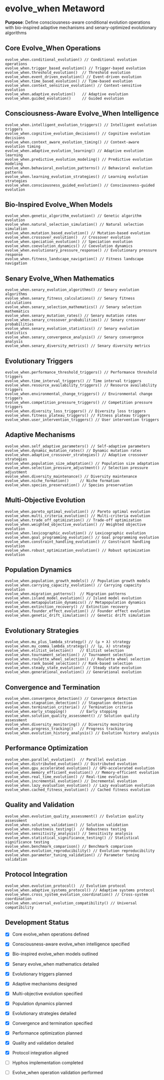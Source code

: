 # evolve_when Metaword

**Purpose**: Define consciousness-aware conditional evolution operations with bio-inspired adaptive mechanisms and senary-optimized evolutionary algorithms

## Core Evolve_When Operations

```hyphos
evolve_when.conditional_evolution() // Conditional evolution operations
evolve_when.trigger_based_evolution() // Trigger-based evolution
evolve_when.threshold_evolution()  // Threshold evolution
evolve_when.event_driven_evolution() // Event-driven evolution
evolve_when.time_based_evolution() // Time-based evolution
evolve_when.context_sensitive_evolution() // Context-sensitive evolution
evolve_when.adaptive_evolution()   // Adaptive evolution
evolve_when.guided_evolution()     // Guided evolution
```

## Consciousness-Aware Evolve_When Intelligence

```hyphos
evolve_when.intelligent_evolution_triggers() // Intelligent evolution triggers
evolve_when.cognitive_evolution_decisions() // Cognitive evolution decisions
evolve_when.context_aware_evolution_timing() // Context-aware evolution timing
evolve_when.adaptive_evolution_learning() // Adaptive evolution learning
evolve_when.predictive_evolution_modeling() // Predictive evolution modeling
evolve_when.behavioral_evolution_patterns() // Behavioral evolution patterns
evolve_when.learning_evolution_strategies() // Learning evolution strategies
evolve_when.consciousness_guided_evolution() // Consciousness-guided evolution
```

## Bio-Inspired Evolve_When Models

```hyphos
evolve_when.genetic_algorithm_evolution() // Genetic algorithm evolution
evolve_when.natural_selection_simulation() // Natural selection simulation
evolve_when.mutation_based_evolution() // Mutation-based evolution
evolve_when.crossover_evolution()  // Crossover evolution
evolve_when.speciation_evolution() // Speciation evolution
evolve_when.coevolution_dynamics() // Coevolution dynamics
evolve_when.evolutionary_pressure_response() // Evolutionary pressure response
evolve_when.fitness_landscape_navigation() // Fitness landscape navigation
```

## Senary Evolve_When Mathematics

```hyphos
evolve_when.senary_evolution_algorithms() // Senary evolution algorithms
evolve_when.senary_fitness_calculations() // Senary fitness calculations
evolve_when.senary_selection_mathematics() // Senary selection mathematics
evolve_when.senary_mutation_rates() // Senary mutation rates
evolve_when.senary_crossover_probabilities() // Senary crossover probabilities
evolve_when.senary_evolution_statistics() // Senary evolution statistics
evolve_when.senary_convergence_analysis() // Senary convergence analysis
evolve_when.senary_diversity_metrics() // Senary diversity metrics
```

## Evolutionary Triggers

```hyphos
evolve_when.performance_threshold_triggers() // Performance threshold triggers
evolve_when.time_interval_triggers() // Time interval triggers
evolve_when.resource_availability_triggers() // Resource availability triggers
evolve_when.environmental_change_triggers() // Environmental change triggers
evolve_when.competition_pressure_triggers() // Competition pressure triggers
evolve_when.diversity_loss_triggers() // Diversity loss triggers
evolve_when.fitness_plateau_triggers() // Fitness plateau triggers
evolve_when.user_intervention_triggers() // User intervention triggers
```

## Adaptive Mechanisms

```hyphos
evolve_when.self_adaptive_parameters() // Self-adaptive parameters
evolve_when.dynamic_mutation_rates() // Dynamic mutation rates
evolve_when.adaptive_crossover_strategies() // Adaptive crossover strategies
evolve_when.population_size_adaptation() // Population size adaptation
evolve_when.selection_pressure_adjustment() // Selection pressure adjustment
evolve_when.diversity_maintenance() // Diversity maintenance
evolve_when.niche_formation()     // Niche formation
evolve_when.species_preservation() // Species preservation
```

## Multi-Objective Evolution

```hyphos
evolve_when.pareto_optimal_evolution() // Pareto optimal evolution
evolve_when.multi_criteria_evolution() // Multi-criteria evolution
evolve_when.trade_off_optimization() // Trade-off optimization
evolve_when.weighted_objective_evolution() // Weighted objective evolution
evolve_when.lexicographic_evolution() // Lexicographic evolution
evolve_when.goal_programming_evolution() // Goal programming evolution
evolve_when.constraint_handling_evolution() // Constraint handling evolution
evolve_when.robust_optimization_evolution() // Robust optimization evolution
```

## Population Dynamics

```hyphos
evolve_when.population_growth_models() // Population growth models
evolve_when.carrying_capacity_evolution() // Carrying capacity evolution
evolve_when.migration_patterns()  // Migration patterns
evolve_when.island_model_evolution() // Island model evolution
evolve_when.metapopulation_dynamics() // Metapopulation dynamics
evolve_when.extinction_recovery() // Extinction recovery
evolve_when.founder_effect_evolution() // Founder effect evolution
evolve_when.genetic_drift_simulation() // Genetic drift simulation
```

## Evolutionary Strategies

```hyphos
evolve_when.mu_plus_lambda_strategy() // (μ + λ) strategy
evolve_when.mu_comma_lambda_strategy() // (μ, λ) strategy
evolve_when.elitist_selection()   // Elitist selection
evolve_when.tournament_selection() // Tournament selection
evolve_when.roulette_wheel_selection() // Roulette wheel selection
evolve_when.rank_based_selection() // Rank-based selection
evolve_when.steady_state_evolution() // Steady state evolution
evolve_when.generational_evolution() // Generational evolution
```

## Convergence and Termination

```hyphos
evolve_when.convergence_detection() // Convergence detection
evolve_when.stagnation_detection() // Stagnation detection
evolve_when.termination_criteria() // Termination criteria
evolve_when.early_stopping()      // Early stopping
evolve_when.solution_quality_assessment() // Solution quality assessment
evolve_when.diversity_monitoring() // Diversity monitoring
evolve_when.progress_tracking()   // Progress tracking
evolve_when.evolution_history_analysis() // Evolution history analysis
```

## Performance Optimization

```hyphos
evolve_when.parallel_evolution()  // Parallel evolution
evolve_when.distributed_evolution() // Distributed evolution
evolve_when.gpu_accelerated_evolution() // GPU-accelerated evolution
evolve_when.memory_efficient_evolution() // Memory-efficient evolution
evolve_when.real_time_evolution() // Real-time evolution
evolve_when.incremental_evolution() // Incremental evolution
evolve_when.lazy_evaluation_evolution() // Lazy evaluation evolution
evolve_when.cached_fitness_evolution() // Cached fitness evolution
```

## Quality and Validation

```hyphos
evolve_when.evolution_quality_assessment() // Evolution quality assessment
evolve_when.solution_validation() // Solution validation
evolve_when.robustness_testing()  // Robustness testing
evolve_when.sensitivity_analysis() // Sensitivity analysis
evolve_when.statistical_significance_testing() // Statistical significance testing
evolve_when.benchmark_comparison() // Benchmark comparison
evolve_when.evolution_reproducibility() // Evolution reproducibility
evolve_when.parameter_tuning_validation() // Parameter tuning validation
```

## Protocol Integration

```hyphos
evolve_when.evolution_protocol()  // Evolution protocol
evolve_when.adaptive_systems_protocol() // Adaptive systems protocol
evolve_when.cross_system_evolution_coordination() // Cross-system coordination
evolve_when.universal_evolution_compatibility() // Universal compatibility
```

## Development Status

- [x] Core evolve_when operations defined
- [x] Consciousness-aware evolve_when intelligence specified
- [x] Bio-inspired evolve_when models outlined
- [x] Senary evolve_when mathematics detailed
- [x] Evolutionary triggers planned
- [x] Adaptive mechanisms designed
- [x] Multi-objective evolution specified
- [x] Population dynamics planned
- [x] Evolutionary strategies detailed
- [x] Convergence and termination specified
- [x] Performance optimization planned
- [x] Quality and validation detailed
- [x] Protocol integration aligned
- [ ] Hyphos implementation completed
- [ ] Evolve_when operation validation performed

